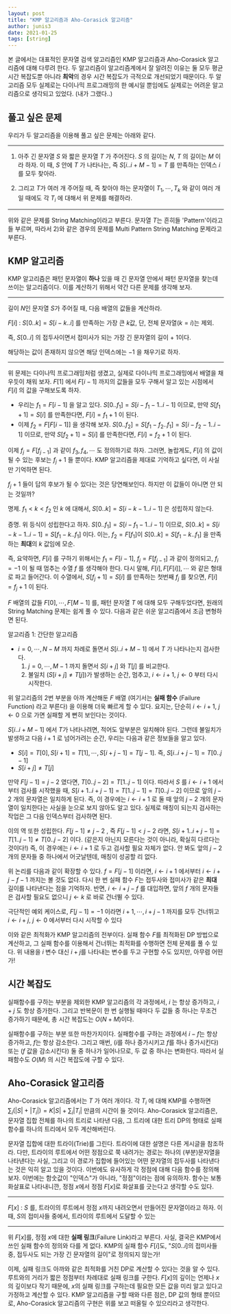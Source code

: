 ```yaml
---
layout: post 
title: "KMP 알고리즘과 Aho-Corasick 알고리즘" 
author: junis3
date: 2021-01-25
tags: [string]
---
```



본 글에서는 대표적인 문자열 검색 알고리즘인 KMP 알고리즘과 Aho-Corasick 알고리즘에 대해 다루려 한다. 두 알고리즘이 알고리즘계에서 잘 알려진 이유는 둘 모두 평균 시간 복잡도뿐 아니라 **최악**의 경우 시간 복잡도가 극적으로 개선되었기 때문이다. 두 알고리즘 모두 실제로는 다이나믹 프로그래밍의 한 예시일 뿐임에도 실제로는 어려운 알고리즘으로 생각되고 있었다. (내가 그랬다..)



## 풀고 싶은 문제

우리가 두 알고리즘을 이용해 풀고 싶은 문제는 아래와 같다.

---

1) 아주 긴 문자열 $S$ 와 짧은 문자열 $T$ 가 주어진다. $S$ 의 길이는 $N$, $T$ 의 길이는 $M$ 이라 하자. 이 때, $S$ 안에 $T$ 가 나타나는, 즉 $S[i..i+M-1] = T$ 를 만족하는 인덱스 $i$를 모두 찾아라.

2) 그리고 $T$가 여러 개 주어질 때, 즉 찾아야 하는 문자열이 $T_1, \cdots, T_k$ 와 같이 여러 개일 때에도 각 $T_i$ 에 대해서 위 문제를 해결하라.

---

위와 같은 문제를 String Matching이라고 부른다. 문자열 $T$는 흔히들 'Pattern'이라고들 부르며, 따라서 2)와 같은 경우의 문제를 Multi Pattern String Matching 문제라고 부른다.



## KMP 알고리즘

KMP 알고리즘은 패턴 문자열이 **하나** 있을 때 긴 문자열 안에서 패턴 문자열을 찾는데 쓰이는 알고리즘이다. 이를 계산하기 위해서 약간 다른 문제를 생각해 보자.

---

길이 $N$인 문자열 $S$가 주어질 때, 다음 배열의 값들을 계산하라.

$F[i]$ : $S[0..k] = S[i-k..i]$ 를 만족하는 가장 큰 $k$값, 단, 전체 문자열($k=i$)는 제외.

즉, $S[0..i]$ 의 접두사이면서 접미사가 되는 가장 긴 문자열의 길이 + 1이다.

해당하는 값이 존재하지 않으면 해당 인덱스에는 $-1$ 을 채우기로 하자.

---

위 문제는 다이나믹 프로그래밍처럼 생겼고, 실제로 다이나믹 프로그래밍에서 배열을 채우듯이 채워 보자. $F[1]$ 에서 $F[i-1]$ 까지의 값들을 모두 구해서 알고 있는 시점에서 $F[i]$ 의 값을 구해보도록 하자.

* 우리는 $f_1 = F[i-1]$ 을 알고 있다. $S[0..f_1] = S[i-f_1-1..i-1]$ 이므로, 만약 $S[f_1+1] = S[i]$ 를 만족한다면, $F[i] = f_1 + 1$ 이 된다.
* 이제 $f_2 = F[F[i-1]]$ 을 생각해 보자. $S[0..f_2] = S[f_1 - f_2 .. f_1] = S[i-f_2-1 .. i-1]$ 이므로, 만약 $S[f_2+1] = S[i]$ 를 만족한다면, $F[i] = f_2 + 1$ 이 된다.

이제 $f_j = F[f_{j-1}]$ 과 같이 $f_3, f_4, \cdots$ 도 정의하기로 하자. 그러면, 놀랍게도, $F[i]$ 의 값이 될 수 있는 후보는 $f_j + 1$ 들 뿐이다. KMP 알고리즘을 제대로 기억하고 싶다면, 이 사실만 기억하면 된다.

$f_j + 1$ 들이 답의 후보가 될 수 있다는 것은 당연해보인다. 하지만 이 값들이 아니면 안 되는 것일까?

명제. $f_1 < k < f_2$  인 $k$ 에 대해서, $S[0..k] = S[i-k-1..i-1]$ 은 성립하지 않는다.

증명. 위 등식이 성립한다고 하자. $S[0..f_1] = S[i-f_1-1..i-1]$ 이므로, $S[0..k] = S[i-k-1..i-1] = S[f_1-k..f_1]$ 이다. 이는, $f_2 = F[f_1]$이 $S[0..k] = S[f_1-k..f_1]$ 을 만족하는 **최대**의 $k$ 값임에 모순.

즉, 요약하면, $F[i]$ 를 구하기 위해서는 $f_1 = F[i-1]$, $f_j = F[f_{j-1}]$ 과 같이 정의되고, $f_i = -1$ 이 될 때 멈추는 수열 $f$ 를 생각해야 한다. 다시 말해, $F[i], F[F[i]], \cdots$ 와 같은 형태로 파고 들어간다. 이 수열에서, $S[f_j + 1] = S[i]$ 를 만족하는 첫번째 $f_j$ 를 찾으면, $F[i] = f_j + 1$ 이 된다.



$F$ 배열의 값들 $F[0], \cdots, F[M-1]$ 를, 패턴 문자열 $T$ 에 대해 모두 구해두었다면, 원래의 String Matching 문제는 쉽게 풀 수 있다. 다음과 같은 쉬운 알고리즘에서 조금 변형하면 된다.

알고리즘 1: 간단한 알고리즘

- $i=0, \cdots, N-M$ 까지 차례로 돌면서 $S[i..i+M-1]$ 에서 $T$ 가 나타나는지 검사한다.
  1. $j=0, \cdots, M-1$ 까지 돌면서 $S[i+j]$ 와 $T[j]$ 를 비교한다.
  2. 불일치 ($S[i+j] \neq T[j]$)가 발생하는 순간, 멈추고, $i \leftarrow i+1$, $j \leftarrow 0$ 부터 다시 시작한다.

위 알고리즘의 2번 부분을 아까 계산해둔 $F$ 배열 (여기서는 **실패 함수** (Failure Function) 라고 부른다) 을 이용해 더욱 빠르게 할 수 있다. 요지는, 단순히 $i \leftarrow i+1$, $j \leftarrow 0$ 으로 가면 실패할 게 뻔히 보인다는 것이다.

$S[i..i+M-1]$ 에서 $T$가 나타나려면, 적어도 앞부분은 일치해야 된다. 그런데 불일치가 발생하고 다음 $i+1$ 로 넘어가려는 순간, 우리는 다음과 같은 정보들을 알고 있다.

* $S[i] = T[0], S[i+1] = T[1], \cdots, S[i+j-1] = T[j-1]$. 즉, $S[i..i+j-1] = T[0..j-1]$
* $S[i+j] \neq T[j]$

만약 $F[j-1] = j-2$ 였다면, $T[0..j-2] = T[1..j-1]$ 이다. 따라서 $S$ 를 $i \leftarrow i+1$ 에서부터 검사를 시작했을 때, $S[i+1..i+j-1] = T[1..j-1] = T[0..j-2]$ 이므로 앞의 $j-2$ 개의  문자열은 일치하게 된다. 즉, 이 경우에는 $i \leftarrow i+1$ 로 둘 때 앞의 $j-2$ 개의 문자열이 일치한다는 사실을 눈으로 보지 않아도 알고 있다. 실제로 매칭이 되는지 검사하는 작업은 그 다음 인덱스부터 검사하면 된다.

이의 역 또한 성립한다. $F[j-1] \neq j-2$ , 즉 $F[j-1] < j-2$ 라면, $S[i+1..i+j-1] = T[1..j-1] \neq T[0..j-2]$ 이다. (같은지 아닌지 모른다는 것이 아니라, 확실히 다르다는 것이다!) 즉, 이 경우에는 $i \leftarrow i+1$ 로 두고 검사할 필요 자체가 없다. 안 봐도 앞의 $j-2$ 개의 문자들 중 하나에서 어긋날텐데, 매칭이 성공할 리 없다.

위 논리를 다음과 같이 확장할 수 있다. $f = F[j-1]$ 이라면, $i \leftarrow i+1$ 에서부터 $i \leftarrow i+j-f-1$ 까지는 볼 것도 없다. 다시 한 번 실패 함수 $F$는 접두사와 접미사가 같은 **최대** 길이를 나타낸다는 점을 기억하자. 반면, $i \leftarrow i + j - f$ 를 대입하면, 앞의 $f$ 개의 문자들은 검사할 필요도 없으니 $j \leftarrow k$ 로 바로 건너뛸 수 있다.

극단적인 예외 케이스로, $F[j-1] = -1$ 이라면 $i+1, \cdots, i+j-1$ 까지를 모두 건너뛰고 $i \leftarrow i+j$, $j \leftarrow 0$ 에서부터 다시 시작할 수 있다

이와 같은 최적화가 KMP 알고리즘의 전부이다. 실패 함수 $F$를 최적화된 DP 방법으로 계산하고, 그 실패 함수를 이용해서 건너뛰는 최적화를 수행하면 전체 문제를 풀 수 있다. 위 내용을 $i$ 변수 대신 $i+j$를 나타내는 변수를 두고 구현할 수도 있지만, 아무렴 어떤가!



## 시간 복잡도

실패함수를 구하는 부분을 제외한 KMP 알고리즘의 각 과정에서, $i$ 는 항상 증가하고, $i+j$ 도 항상 증가한다. 그리고 반복문이 한 번 실행될 때마다 두 값들 중 하나는 무조건 증가하기 때문에, 총 시간 복잡도는 $O(N + M)$이다.

실패함수를 구하는 부분 또한 마찬가지이다. 실패함수를 구하는 과정에서 $i-f$는 항상 증가하고, $f$는 항상 감소한다. 그리고 매번, ($i$를 하나 증가시키고 $f$를 하나 증가시킨다) 또는 ($f$ 값을 감소시킨다) 둘 중 하나가 일어나므로, 두 값 중 하나는 변화한다. 따라서 실패함수도 $O(M)$ 의 시간 복잡도에 구할 수 있다.



## Aho-Corasick 알고리즘

Aho-Corasick 알고리즘에서는 $T$ 가 여러 개이다. 각 $T_i$ 에 대해 KMP를 수행하면 $\sum_i (|S| + |T_i|) = K|S| + \sum_i |T_i|$ 만큼의 시간이 들 것이다. Aho-Corasick 알고리즘은, 문자열 집합 전체를 하나의 트리로 나타낸 다음, 그 트리에 대한 트리 DP의 형태로 실패 함수를 하나의 트리에서 모두 계산해버린다.

문자열 집합에 대한 트라이(Trie)를 그린다. 트라이에 대한 설명은 다른 게시글을 참조하라. 다만, 트라이의 루트에서 어떤 정점으로 쭉 내려가는 경로는 하나의 (부분)문자열을 나타낸다는 사실, 그리고 이 경로가 집합에 들어있는 어떤 문자열의 접두사를 나타낸다는 것은 익히 알고 있을 것이다. 이번에도 유사하게 각 정점에 대해 다음 함수를 정의해보자. 이번에는 함숫값이 "인덱스"가 아니라, "정점"이라는 점에 유의하자. 함수는 보통 화살표로 나타내니깐, 정점 $x$에서 정점 $F[x]$로 화살표를 긋는다고 생각할 수도 있다.

---

$F[x]$ : $S$ 를, 트라이의 루트에서 정점 $x$까지 내려오면서 만들어진 문자열이라고 하자. 이 때, $S$의 접미사들 중에서, 트라이의 루트에서 도달할 수 있는 

---

위 $F[x]$를, 정점 $x$에 대한 **실패 링크**(Failure Link)라고 부른다. 사실, 결국은 KMP에서 쓰인 실패 함수의 정의와 다를 게 없다. KMP의 실패 함수 $F[i]$도, "$S[0..i]$의 접미사들 중, 접두사도 되는 가장 긴 문자열의 길이"로 정의되지 않는가!

이제, 실패 링크도 아까와 같은 최적화를 거친 DP로 계산할 수 있다는 것을 알 수 있다. 루트와의 거리가 짧은 정점부터 차례대로 실패 링크를 구한다. $F[x]$의 깊이는 언제나 $x$의 깊이보다 작기 때문에, $x$의 실패 링크를 구하는데 필요한 모든 값을 미리 알고 있다고 가정하고 계산할 수 있다. KMP 알고리즘을 구할 때와 다른 점은, DP 값의 형태 뿐이므로, Aho-Corasick 알고리즘의 구현은 위를 보고 떠올릴 수 있으리라고 생각한다.

